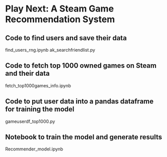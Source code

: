 # Play Next: A Steam Game Recommendation System

## Code to find users and save their data

find_users_rng.ipynb
ak_searchfriendlist.py

## Code to fetch top 1000 owned games on Steam and their data

fetch_top1000games_info.ipynb

## Code to put user data into a pandas dataframe for training the model

gameuserdf_top1000.py

## Notebook to train the model and generate results

Recommender_model.ipynb